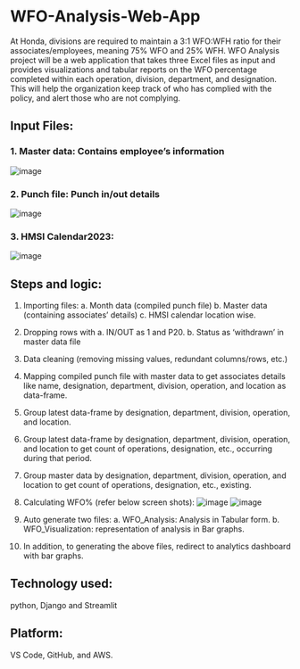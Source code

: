 # WFO-Analysis-Web-App

At Honda, divisions are required to maintain a 3:1 WFO:WFH ratio for their associates/employees, meaning 75% WFO and 25% WFH. 
WFO Analysis project will be a web application that takes three Excel files as input and provides visualizations and tabular reports on the WFO percentage completed within each operation, division, department, and designation. 
This will help the organization keep track of who has complied with the policy, and alert those who are not complying.


## Input Files: 
### 1.	Master data: Contains employee’s information
![image](https://user-images.githubusercontent.com/43701324/226509394-e1b4e863-ca17-4c29-ba7e-26a821877671.png)

### 2.	Punch file: Punch in/out details
![image](https://user-images.githubusercontent.com/43701324/226509447-ab0fcede-13a6-408c-8bce-e61adadc10fd.png)

### 3.	HMSI Calendar2023: 
![image](https://user-images.githubusercontent.com/43701324/226509497-f680dd8a-cb03-41cd-86cd-19f0155191f6.png)



## Steps and logic:
1.	Importing files:
a.	Month data (compiled punch file)
b.	Master data (containing associates’ details)
c.	HMSI calendar location wise. 
2.	Dropping rows with 
a.	IN/OUT as 1 and P20.
b.	Status as ‘withdrawn’ in master data file
3.	Data cleaning (removing missing values, redundant columns/rows, etc.)
4.	Mapping compiled punch file with master data to get associates details like name, designation, department, division, operation, and location as data-frame.
5.	Group latest data-frame by designation, department, division, operation, and location.
6.	Group latest data-frame by designation, department, division, operation, and location to get count of operations, designation, etc., occurring during that period.
7.	Group master data by designation, department, division, operation, and location to get count of operations, designation, etc., existing.
8.	Calculating WFO% (refer below screen shots):
![image](https://user-images.githubusercontent.com/43701324/226509522-879dc50d-bb81-48df-af3b-b8657c62910e.png)
![image](https://user-images.githubusercontent.com/43701324/226509539-9dc0721e-e241-4faa-8c7b-de7314427785.png)
9.	Auto generate two files:
a.	WFO_Analysis: Analysis in Tabular form.
b.	WFO_Visualization: representation of analysis in Bar graphs.

10.	In addition, to generating the above files, redirect to analytics dashboard with bar graphs. 



## Technology used: 
python, Django and Streamlit

## Platform: 
VS Code, GitHub, and AWS.
